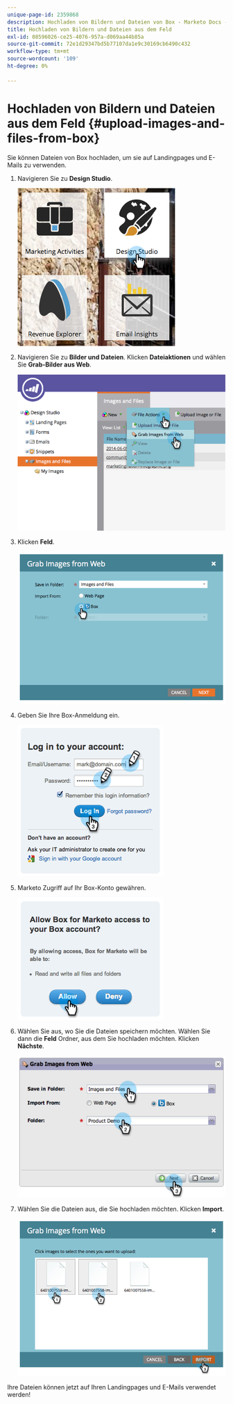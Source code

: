 ```yaml
---
unique-page-id: 2359868
description: Hochladen von Bildern und Dateien von Box - Marketo Docs - Produktdokumentation
title: Hochladen von Bildern und Dateien aus dem Feld
exl-id: 08596026-ce25-4076-957a-d069aa44b85a
source-git-commit: 72e1d29347bd5b77107da1e9c30169cb6490c432
workflow-type: tm+mt
source-wordcount: '109'
ht-degree: 0%

---
```


# Hochladen von Bildern und Dateien aus dem Feld {#upload-images-and-files-from-box}

Sie können Dateien von Box hochladen, um sie auf Landingpages und E-Mails zu verwenden.

1. Navigieren Sie zu **Design Studio**.

   ![](assets/designstudio-3.png)

1. Navigieren Sie zu **Bilder und Dateien**. Klicken **Dateiaktionen** und wählen Sie **Grab-Bilder aus Web**.

   ![](assets/image2014-9-16-12-3a50-3a40.png)

1. Klicken **Feld**.

   ![](assets/image2014-9-16-12-3a50-3a56.png)

1. Geben Sie Ihre Box-Anmeldung ein.

   ![](assets/image2014-9-16-12-3a51-3a10.png)

1. Marketo Zugriff auf Ihr Box-Konto gewähren.

   ![](assets/image2014-9-16-12-3a51-3a28.png)

1. Wählen Sie aus, wo Sie die Dateien speichern möchten. Wählen Sie dann die **Feld** Ordner, aus dem Sie hochladen möchten. Klicken **Nächste**.

   ![](assets/image2014-9-16-12-3a51-3a59.png)

1. Wählen Sie die Dateien aus, die Sie hochladen möchten. Klicken **Import**.

   ![](assets/image2014-9-16-12-3a52-3a15.png)

Ihre Dateien können jetzt auf Ihren Landingpages und E-Mails verwendet werden!
